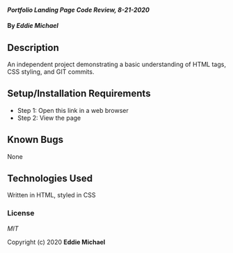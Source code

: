 #### _Portfolio Landing Page Code Review, 8-21-2020_

#### By _**Eddie Michael**_

## Description

An independent project demonstrating a basic understanding of HTML tags, CSS styling, and GIT commits. 

## Setup/Installation Requirements

* Step 1: Open this link in a web browser <!--- add GitHub pages link here-->
* Step 2: View the page

## Known Bugs

None

## Technologies Used

Written in HTML, styled in CSS

### License

*MIT*

Copyright (c) 2020 **Eddie Michael**
